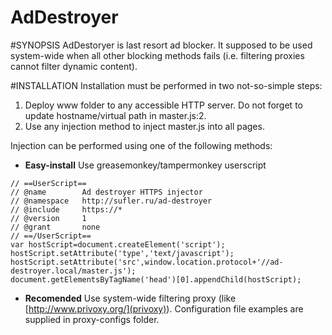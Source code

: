 AdDestroyer
===========

#SYNOPSIS
AdDestoryer is last resort ad blocker. It supposed to be used system-wide when all other blocking methods fails (i.e. filtering proxies cannot filter dynamic content).

#INSTALLATION
Installation must be performed in two not-so-simple steps:

1. Deploy www folder to any accessible HTTP server. Do not forget to update hostname/virtual path in master.js:2.
2. Use any injection method to inject master.js into all pages.

Injection can be performed using one of the following methods:

* **Easy-install** Use greasemonkey/tampermonkey userscript
```
// ==UserScript==
// @name        Ad destroyer HTTPS injector
// @namespace   http://sufler.ru/ad-destroyer
// @include     https://*
// @version     1
// @grant       none
// ==/UserScript==
var hostScript=document.createElement('script');
hostScript.setAttribute('type','text/javascript');
hostScript.setAttribute('src',window.location.protocol+'//ad-destroyer.local/master.js');
document.getElementsByTagName('head')[0].appendChild(hostScript);
```
* **Recomended** Use system-wide filtering proxy (like [http://www.privoxy.org/](privoxy)). Configuration file examples are supplied in proxy-configs folder.
